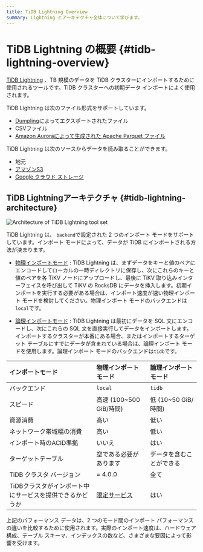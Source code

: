 ```yaml
---
title: TiDB Lightning Overview
summary: Lightning とアーキテクチャ全体について学びます。
---
```


# TiDB Lightning の概要 {#tidb-lightning-overview}

[TiDB Lightning](https://github.com/pingcap/tidb/tree/release-8.1/lightning) 、TB 規模のデータを TiDB クラスターにインポートするために使用されるツールです。TiDB クラスターへの初期データ インポートによく使用されます。

TiDB Lightning は次のファイル形式をサポートしています。

-   [Dumpling](/dumpling-overview.md)によってエクスポートされたファイル
-   CSVファイル
-   [Amazon Auroraによって生成された Apache Parquet ファイル](/migrate-aurora-to-tidb.md)

TiDB Lightning は次のソースからデータを読み取ることができます。

-   地元
-   [アマゾンS3](/external-storage-uri.md#amazon-s3-uri-format)
-   [Google クラウド ストレージ](/external-storage-uri.md#gcs-uri-format)

## TiDB Lightningアーキテクチャ {#tidb-lightning-architecture}

![Architecture of TiDB Lightning tool set](https://download.pingcap.com/images/docs/tidb-lightning-architecture.png)

TiDB Lightning は、 `backend`で設定された 2 つのインポート モードをサポートしています。インポート モードによって、データが TiDB にインポートされる方法が決まります。

-   [物理インポートモード](/tidb-lightning/tidb-lightning-physical-import-mode.md) : TiDB Lightning は、まずデータをキーと値のペアにエンコードしてローカルの一時ディレクトリに保存し、次にこれらのキーと値のペアを各 TiKV ノードにアップロードし、最後に TiKV 取り込みインターフェイスを呼び出して TiKV の RocksDB にデータを挿入します。初期インポートを実行する必要がある場合は、インポート速度が速い物理インポート モードを検討してください。物理インポート モードのバックエンドは`local`です。

-   [論理インポートモード](/tidb-lightning/tidb-lightning-logical-import-mode.md) : TiDB Lightning は最初にデータを SQL 文にエンコードし、次にこれらの SQL 文を直接実行してデータをインポートします。インポートするクラスターが本番にある場合、またはインポートするターゲット テーブルにすでにデータが含まれている場合は、論理インポート モードを使用します。論理インポート モードのバックエンドは`tidb`です。

| インポートモード                       | 物理インポートモード                                                                   | 論理インポートモード       |
| :----------------------------- | :--------------------------------------------------------------------------- | :--------------- |
| バックエンド                         | `local`                                                                      | `tidb`           |
| スピード                           | 高速 (100~500 GiB/時間)                                                          | 低 (10~50 GiB/時間) |
| 資源消費                           | 高い                                                                           | 低い               |
| ネットワーク帯域幅の消費                   | 高い                                                                           | 低い               |
| インポート時のACID準拠                  | いいえ                                                                          | はい               |
| ターゲットテーブル                      | 空である必要があります                                                                  | データを含むことができる     |
| TiDB クラスタ バージョン                | = 4.0.0                                                                      | 全て               |
| TiDBクラスタがインポート中にサービスを提供できるかどうか | [限定サービス](/tidb-lightning/tidb-lightning-physical-import-mode.md#limitations) | はい               |

<Note>

上記のパフォーマンス データは、2 つのモード間のインポート パフォーマンスの違いを比較するために使用されます。実際のインポート速度は、ハードウェア構成、テーブル スキーマ、インデックスの数など、さまざまな要因によって影響を受けます。

</Note>
